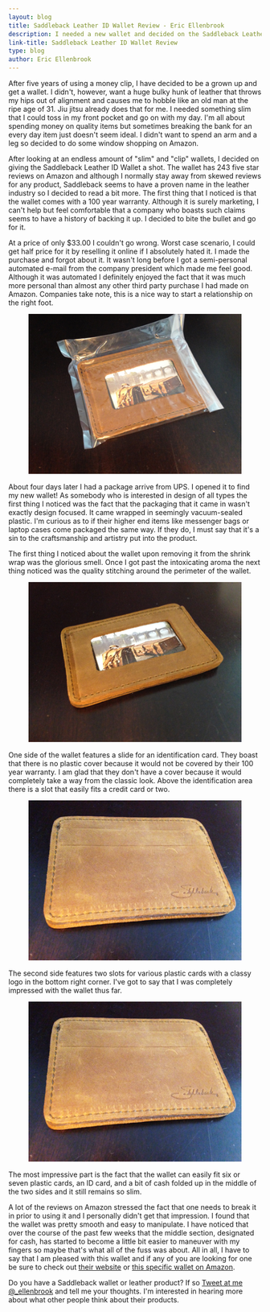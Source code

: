 ```yaml
---
layout: blog
title: Saddleback Leather ID Wallet Review - Eric Ellenbrook
description: I needed a new wallet and decided on the Saddleback Leather ID Wallet. Find out why inside!
link-title: Saddleback Leather ID Wallet Review
type: blog
author: Eric Ellenbrook
---
```

After five years of using a money clip, I have decided to be a grown up and get a wallet. I didn't, however, want a huge bulky hunk of leather that throws my hips out of alignment and causes me to hobble like an old man at the ripe age of 31.  Jiu jitsu already does that for me. I needed something slim that I could toss in my front pocket and go on with my day. I'm all about spending money on quality items  but sometimes breaking the bank for an every day item just doesn't seem ideal.  I didn't want to spend an arm and a leg so decided to do some window shopping on Amazon. 
<!--more-->
After looking at an endless amount of "slim" and "clip" wallets, I decided on giving the Saddleback Leather ID Wallet a shot. The wallet has 243 five star reviews on Amazon and although I normally stay away from skewed reviews for any product, Saddleback seems to have a proven name in the leather industry so I decided to read a bit more. The first thing that I noticed is that the wallet comes with a 100 year warranty. Although it is surely marketing, I can't help but feel comfortable that a company who boasts such claims seems to have a history of backing it up. I decided to bite the bullet and go for it.

At a price of only $33.00 I couldn't go wrong. Worst case scenario, I could get half price for it by reselling it online if I absolutely hated it. I made the purchase and forgot about it. It wasn't long before I got a semi-personal automated e-mail from the company president which made me feel good. Although it was automated I definitely enjoyed the fact that it was much more personal than almost any other third party purchase I had made on Amazon. Companies take note, this is a nice way to start a relationship on the right foot.

<figure class="content-image-container">
	<img src="/assets/img/blog-posts/wallet/1-saddleback-leather-wallet-packaging.jpg" alt="Saddleback Leather Wallet Packaging">
</figure>

About four days later I had a package arrive from UPS. I opened it to find my new wallet! As somebody who is interested in design of all types the first thing I noticed was the fact that the packaging that it came in wasn't exactly design focused. It came wrapped in seemingly vacuum-sealed plastic. I'm curious as to if their higher end items like messenger bags or laptop cases come packaged the same way. If they do, I must say that it's a sin to the craftsmanship and artistry put into the product.

The first thing I noticed about the wallet upon removing it from the shrink wrap was the glorious smell. Once I got past the intoxicating aroma the next thing noticed was the quality stitching around the perimeter of the wallet.

<figure class="content-image-container">
	<img src="/assets/img/blog-posts/wallet/2-saddleback-leather-wallet-side-one.jpg" alt="Saddleback Leather Wallet Side One">
</figure>

One side of the wallet features a slide for an identification card. They boast that there is no plastic cover because it would not be covered by their 100 year warranty. I am glad that they don't have a cover because it would completely take a way from the classic look. Above the identification area there is a slot that easily fits a credit card or two.

<figure class="content-image-container">
	<img src="/assets/img/blog-posts/wallet/3-saddleback-leather-wallet-side-two.jpg" alt="Saddleback Leather Wallet Side Two">
</figure>

The second side features two slots for various plastic cards with a classy logo in the bottom right corner. I've got to say that I was completely impressed with the wallet thus far. 

<figure class="content-image-container">
	<img src="/assets/img/blog-posts/wallet/3-saddleback-leather-wallet-side-two.jpg" alt="Saddleback Leather Wallet Thickness">
</figure>

The most impressive part is the fact that the wallet can easily fit six or seven plastic cards, an ID card, and a bit of cash folded up in the middle of the two sides and it still remains so slim.

A lot of the reviews on Amazon stressed the fact that one needs to break it in prior to using it and I personally didn't get that impression. I found that the wallet was pretty smooth and easy to manipulate. I have noticed that over the course of the past few weeks that the middle section, designated for cash, has started to become a little bit easier to maneuver with my fingers so maybe that's what all of the fuss was about. All in all, I have to say that I am pleased with this wallet and if any of you are looking for one be sure to check out [their website](http://www.saddlebackleather.com/) or [this specific wallet on Amazon](http://www.amazon.com/gp/product/B0024YVG5S/ref=as_li_tl?ie=UTF8&camp=1789&creative=390957&creativeASIN=B0024YVG5S&linkCode=as2&tag=kitchapplir0f-20&linkId=ESKU3ARWNC2OFZCG).

Do you have a Saddleback wallet or leather product? If so [Tweet at me @_ellenbrook](http://ctt.ec/_ycj8) and tell me your thoughts. I'm interested in hearing more about what other people think about their products.